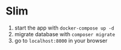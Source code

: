 # Slim

1. start the app with `docker-compose up -d`
2. migrate database with `composer migrate`
3. go to `localhost:8000` in your browser